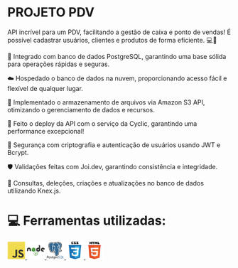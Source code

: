 <h1>PROJETO PDV</h1>

API incrível para um PDV, facilitando a gestão de caixa e ponto de vendas! É possível cadastrar usuários, clientes e produtos de forma eficiente. 💻🛒

🔗 Integrado com banco de dados PostgreSQL, garantindo uma base sólida para operações rápidas e seguras.

☁️ Hospedado o banco de dados na nuvem, proporcionando acesso fácil e flexível de qualquer lugar.

📂 Implementado o armazenamento de arquivos via Amazon S3 API, otimizando o gerenciamento de dados e recursos.

🚀 Feito o deploy da API com o serviço da Cyclic, garantindo uma performance excepcional!

🔐 Segurança com criptografia e autenticação de usuários usando JWT e Bcrypt.

🛡️ Validações feitas com Joi.dev, garantindo consistência e integridade.

🔄 Consultas, deleções, criações e atualizações no banco de dados utilizando Knex.js.

# 💻 Ferramentas utilizadas:
<a href="https://developer.mozilla.org/en-US/docs/Web/JavaScript" target="_blank" rel="noreferrer"> <img src="https://raw.githubusercontent.com/devicons/devicon/master/icons/javascript/javascript-original.svg" alt="javascript" width="40" height="40"/> </a> <a href="https://nodejs.org" target="_blank" rel="noreferrer"> <img src="https://raw.githubusercontent.com/devicons/devicon/master/icons/nodejs/nodejs-original-wordmark.svg" alt="nodejs" width="40" height="40"/> </a>
<a href="https://www.postgresql.org" target="_blank" rel="noreferrer"> <img src="https://raw.githubusercontent.com/devicons/devicon/master/icons/postgresql/postgresql-original-wordmark.svg" alt="postgresql" width="40" height="40"/> </a>
<a href="https://www.w3schools.com/css/" target="_blank" rel="noreferrer"> <img src="https://raw.githubusercontent.com/devicons/devicon/master/icons/css3/css3-original-wordmark.svg" alt="css3" width="40" height="40"/> </a> <a href="https://www.w3.org/html/" target="_blank" rel="noreferrer"> <img src="https://raw.githubusercontent.com/devicons/devicon/master/icons/html5/html5-original-wordmark.svg" alt="html5" width="40" height="40"/> </a> 
